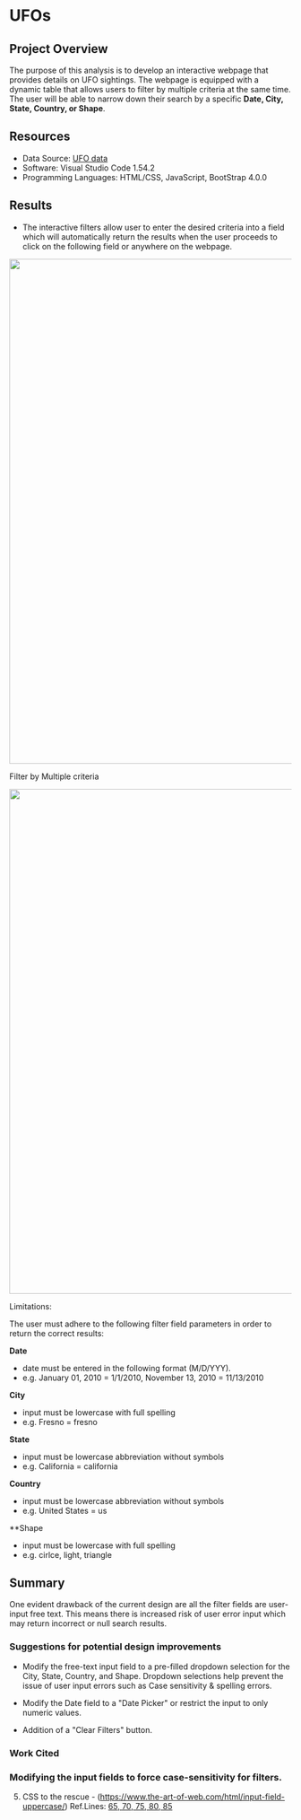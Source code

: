 # UFOs

## Project Overview

The purpose of this analysis is to develop an interactive webpage that provides details on UFO sightings. The webpage is equipped with a dynamic table that allows users to filter by multiple criteria at the same time. The user will be able to narrow down their search by a specific **Date, City, State, Country, or Shape**.

## Resources
- Data Source: [UFO data]()
- Software: Visual Studio Code 1.54.2
- Programming Languages: HTML/CSS, JavaScript, BootStrap 4.0.0

## Results

- The interactive filters allow user to enter the desired criteria into a field which will automatically return the results when the user proceeds to click on the following field or anywhere on the webpage.

<p align="center">
  <img src="" width="900"/> 
</p>

Filter by Multiple criteria

<p align="center">
  <img src="" width="900"/>
</p>

Limitations:

The user must adhere to the following filter field parameters in order to return the correct results:

**Date** 
- date must be entered in the following format (M/D/YYY).
- e.g. January 01, 2010 = 1/1/2010, November 13, 2010 = 11/13/2010

**City**
- input must be lowercase with full spelling
- e.g. Fresno = fresno

**State**
- input must be lowercase abbreviation without symbols
- e.g. California = california

**Country**
- input must be lowercase abbreviation without symbols
- e.g. United States = us

**Shape
- input must be lowercase with full spelling
- e.g. cirlce, light, triangle 


## Summary

One evident drawback of the current design are all the filter fields are user-input free text. This means there is increased risk of user error input which may return incorrect or null search results. 

### Suggestions for potential design improvements

- Modify the free-text input field to a pre-filled dropdown selection for the City, State, Country, and Shape. Dropdown selections help prevent the issue of user input errors such as Case sensitivity & spelling errors.

- Modify the Date field to a "Date Picker" or restrict the input to only numeric values.

- Addition of a "Clear Filters" button.


### Work Cited

### Modifying the input fields to force case-sensitivity for filters.

5. CSS to the rescue - (https://www.the-art-of-web.com/html/input-field-uppercase/)
Ref.Lines: [65, 70, 75, 80, 85]()